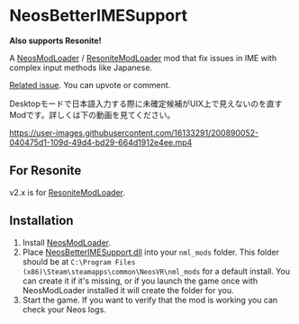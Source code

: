 # NeosBetterIMESupport

**Also supports Resonite!**

A [NeosModLoader](https://github.com/zkxs/NeosModLoader) / [ResoniteModLoader](https://github.com/resonite-modding-group/ResoniteModLoader) mod that fix issues in IME with complex input methods like Japanese.

[Related issue](https://github.com/Yellow-Dog-Man/Resonite-Issues/issues/745). You can upvote or comment.

Desktopモードで日本語入力する際に未確定候補がUIX上で見えないのを直すModです。詳しくは下の動画を見てください。

https://user-images.githubusercontent.com/16133291/200890052-040475d1-109d-49d4-bd29-664d1912e4ee.mp4

## For Resonite  
v2.x is for [ResoniteModLoader](https://github.com/resonite-modding-group/ResoniteModLoader).  

## Installation
1. Install [NeosModLoader](https://github.com/zkxs/NeosModLoader).
2. Place [NeosBetterIMESupport.dll](https://github.com/hantabaru1014/NeosBetterIMESupport/releases/latest/download/NeosBetterIMESupport.dll) into your `nml_mods` folder. This folder should be at `C:\Program Files (x86)\Steam\steamapps\common\NeosVR\nml_mods` for a default install. You can create it if it's missing, or if you launch the game once with NeosModLoader installed it will create the folder for you.
3. Start the game. If you want to verify that the mod is working you can check your Neos logs.
